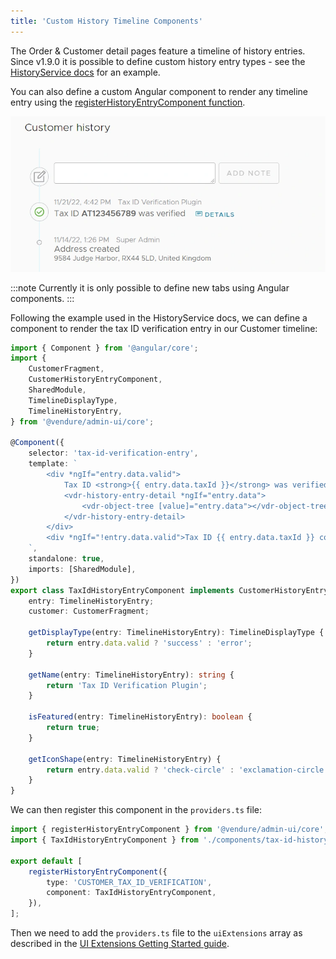 ```yaml
---
title: 'Custom History Timeline Components'
---
```


The Order & Customer detail pages feature a timeline of history entries. Since v1.9.0 it is possible to define custom history entry types - see the [HistoryService docs](/reference/typescript-api/services/history-service/) for an example.

You can also define a custom Angular component to render any timeline entry using the [registerHistoryEntryComponent function](/reference/admin-ui-api/custom-history-entry-components/register-history-entry-component/).

![./timeline-entry.webp](./timeline-entry.webp)

:::note
Currently it is only possible to define new tabs using Angular components.
:::

Following the example used in the HistoryService docs, we can define a component to render the tax ID verification
entry in our Customer timeline:

```ts title="src/plugins/tax-id/ui/components/tax-id-history-entry/tax-id-history-entry.component.ts"
import { Component } from '@angular/core';
import {
    CustomerFragment,
    CustomerHistoryEntryComponent,
    SharedModule,
    TimelineDisplayType,
    TimelineHistoryEntry,
} from '@vendure/admin-ui/core';

@Component({
    selector: 'tax-id-verification-entry',
    template: `
        <div *ngIf="entry.data.valid">
            Tax ID <strong>{{ entry.data.taxId }}</strong> was verified
            <vdr-history-entry-detail *ngIf="entry.data">
                <vdr-object-tree [value]="entry.data"></vdr-object-tree>
            </vdr-history-entry-detail>
        </div>
        <div *ngIf="!entry.data.valid">Tax ID {{ entry.data.taxId }} could not be verified</div>
    `,
    standalone: true,
    imports: [SharedModule],
})
export class TaxIdHistoryEntryComponent implements CustomerHistoryEntryComponent {
    entry: TimelineHistoryEntry;
    customer: CustomerFragment;

    getDisplayType(entry: TimelineHistoryEntry): TimelineDisplayType {
        return entry.data.valid ? 'success' : 'error';
    }

    getName(entry: TimelineHistoryEntry): string {
        return 'Tax ID Verification Plugin';
    }

    isFeatured(entry: TimelineHistoryEntry): boolean {
        return true;
    }

    getIconShape(entry: TimelineHistoryEntry) {
        return entry.data.valid ? 'check-circle' : 'exclamation-circle';
    }
}
```

We can then register this component in the `providers.ts` file:

```ts title="src/plugins/tax-id/ui/providers.ts"
import { registerHistoryEntryComponent } from '@vendure/admin-ui/core';
import { TaxIdHistoryEntryComponent } from './components/tax-id-history-entry/tax-id-history-entry.component';

export default [
    registerHistoryEntryComponent({
        type: 'CUSTOMER_TAX_ID_VERIFICATION',
        component: TaxIdHistoryEntryComponent,
    }),
];
```

Then we need to add the `providers.ts` file to the `uiExtensions` array as described in the [UI Extensions Getting Started guide](/guides/extending-the-admin-ui/getting-started/).

